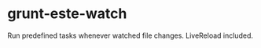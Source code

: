 grunt-este-watch
================

Run predefined tasks whenever watched file changes. LiveReload included.
